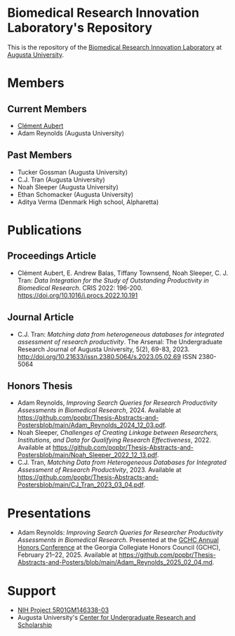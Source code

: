 # Biomedical Research Innovation Laboratory's Repository 

This is the repository of the [Biomedical Research Innovation Laboratory](https://www.augusta.edu/institutes/ipph/biomedical-research-innovation-lab.php) at [Augusta University](https://www.augusta.edu).

# Members

## Current Members

- [Clément Aubert](https://spots.augusta.edu/caubert/)
- Adam Reynolds (Augusta University)

## Past Members

- Tucker Gossman (Augusta University)
- C.J. Tran (Augusta University)
- Noah Sleeper (Augusta University)
- Ethan Schomacker (Augusta University)
- Aditya Verma (Denmark High school, Alpharetta)

# Publications

## Proceedings Article

- Clément Aubert, E. Andrew Balas, Tiffany Townsend, Noah Sleeper, C. J. Tran:  *Data Integration for the Study of Outstanding Productivity in Biomedical Research*. CRIS 2022: 196-200. <https://doi.org/10.1016/j.procs.2022.10.191>

## Journal Article

- C.J. Tran: *Matching data from heterogeneous databases for integrated assessment of research productivity*. The Arsenal: The Undergraduate Research Journal of Augusta University, 5(2), 69-83, 2023. <http://doi.org/10.21633/issn.2380.5064/s.2023.05.02.69> ISSN 2380-5064

## Honors Thesis

- Adam Reynolds, *Improving Search Queries for Research Productivity Assessments in Biomedical Research*, 2024. Available at <https://github.com/popbr/Thesis-Abstracts-and-Postersblob/main/Adam_Reynolds_2024_12_03.pdf>.
- Noah Sleeper, *Challenges of Creating Linkage between Researchers, Institutions, and Data for Qualifying Research Effectiveness*, 2022. Available at <https://github.com/popbr/Thesis-Abstracts-and-Postersblob/main/Noah_Sleeper_2022_12_13.pdf>.
- C.J. Tran, *Matching Data from Heterogeneous Databases for Integrated Assessment of Research Productivity*, 2023. Available at <https://github.com/popbr/Thesis-Abstracts-and-Postersblob/main/CJ_Tran_2023_03_04.pdf>.

# Presentations

- Adam Reynolds: *Improving Search Queries for Researcher Productivity Assessments in Biomedical Research*. Presented at the [GCHC Annual Honors Conference](https://honorsprogram.gatech.edu/gchc) at the Georgia Collegiate Honors Council (GCHC), February 21–22, 2025. Available at <https://github.com/popbr/Thesis-Abstracts-and-Posters/blob/main/Adam_Reynolds_2025_02_04.md>.

<!--
add Honors thesis from
https://augusta.openrepository.com/
https://scholarlycommons.augusta.edu/search?scope=23cd2e61-ff4b-479f-910f-cff6c11020b6&spc.page=1&query=
https://augusta.openrepository.com/handle/10675.2/560340
once they are available
-->

# Support

- [NIH Project 5R01GM146338-03](https://reporter.nih.gov/project-details/10673725)
- Augusta University's [Center for Undergraduate Research and Scholarship](https://www.augusta.edu/curs/)
